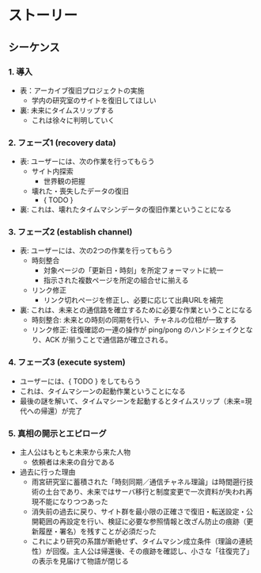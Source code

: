 # ストーリー

## シーケンス

### 1. 導入

- 表：アーカイブ復旧プロジェクトの実施
  - 学内の研究室のサイトを復旧してほしい
- 裏: 未来にタイムスリップする
  - これは徐々に判明していく

### 2. フェーズ1 (recovery data)

- 表: ユーザーには、次の作業を行ってもらう
  - サイト内探索
    - 世界観の把握
  - 壊れた・喪失したデータの復旧
    - { TODO }
- 裏: これは、壊れたタイムマシンデータの復旧作業ということになる

### 3. フェーズ2 (establish channel)

- 表: ユーザーには、次の2つの作業を行ってもらう
  - 時刻整合
    - 対象ページの「更新日・時刻」を所定フォーマットに統一
    - 指示された複数ページを所定の組合せに揃える
  - リンク修正
    - リンク切れページを修正し、必要に応じて出典URLを補完
- 裏: これは、未来との通信路を確立するために必要な作業ということになる
  - 時刻整合: 未来との時刻の同期を行い、チャネルの位相が一致する
  - リンク修正: 往復確認の一連の操作が ping/pong のハンドシェイクとなり、ACK が揃うことで通信路が確立される。

### 4. フェーズ3 (execute system)

- ユーザーには、{ TODO } をしてもらう
- これは、タイムマシーンの起動作業ということになる
- 最後の謎を解いて、タイムマシーンを起動するとタイムスリップ（未来=現代への帰還）が完了

### 5. 真相の開示とエピローグ

- 主人公はもともと未来から来た人物
  - 依頼者は未来の自分である
- 過去に行った理由
  - 雨宮研究室に蓄積された「時刻同期／通信チャネル理論」は時間遡行技術の土台であり、未来ではサーバ移行と制度変更で一次資料が失われ再現不能になりつつあった
  - 消失前の過去に戻り、サイト群を最小限の正確さで復旧・転送設定・公開範囲の再設定を行い、検証に必要な参照情報と改ざん防止の痕跡（更新履歴・署名）を残すことが必須だった
  - これにより研究の系譜が断絶せず、タイムマシン成立条件（理論の連続性）が回復。主人公は帰還後、その痕跡を確認し、小さな「往復完了」の表示を見届けて物語が閉じる

